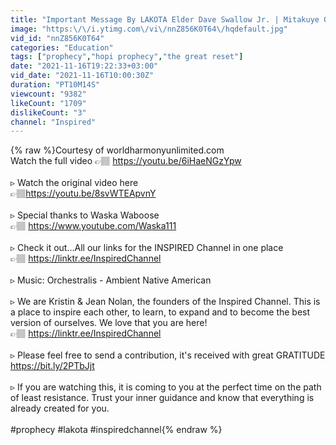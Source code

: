 ```yaml
---
title: "Important Message By LAKOTA Elder Dave Swallow Jr. | Mitakuye Oyasin"
image: "https:\/\/i.ytimg.com\/vi\/nnZ856K0T64\/hqdefault.jpg"
vid_id: "nnZ856K0T64"
categories: "Education"
tags: ["prophecy","hopi prophecy","the great reset"]
date: "2021-11-16T19:22:33+03:00"
vid_date: "2021-11-16T10:00:30Z"
duration: "PT10M14S"
viewcount: "9382"
likeCount: "1709"
dislikeCount: "3"
channel: "Inspired"
---
```

{% raw %}Courtesy of worldharmonyunlimited.com<br />Watch the full video 👉🏽 <a rel="nofollow" target="blank" href="https://youtu.be/6iHaeNGzYpw">https://youtu.be/6iHaeNGzYpw</a><br /><br />▹ Watch the original video here<br />👉🏽<a rel="nofollow" target="blank" href="https://youtu.be/8svWTEApvnY">https://youtu.be/8svWTEApvnY</a><br /><br />▹ Special thanks to Waska Waboose<br />👉🏽 <a rel="nofollow" target="blank" href="https://www.youtube.com/Waska111">https://www.youtube.com/Waska111</a><br /><br />▹ Check it out...All our links for the INSPIRED Channel in one place <br />👉🏽 <a rel="nofollow" target="blank" href="https://linktr.ee/InspiredChannel">https://linktr.ee/InspiredChannel</a> <br /><br />▹ Music: Orchestralis - Ambient Native American<br /><br />▹ We are Kristin &amp; Jean Nolan, the founders of the Inspired Channel. This is a place to inspire each other, to learn, to expand and to become the best version of ourselves. We love that you are here!<br />👉🏽 <a rel="nofollow" target="blank" href="https://linktr.ee/InspiredChannel">https://linktr.ee/InspiredChannel</a> <br /><br />▹ Please feel free to send a contribution, it's received with great GRATITUDE  <a rel="nofollow" target="blank" href="https://bit.ly/2PTbJjt">https://bit.ly/2PTbJjt</a><br /><br />▹ If you are watching this, it is coming to you at the perfect time on the path of least resistance. Trust your inner guidance and know that everything is already created for you.<br /><br />#prophecy #lakota #inspiredchannel{% endraw %}
